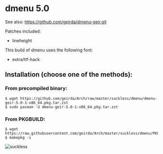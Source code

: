 # dmenu 5.0

See also: https://github.com/geirda/dmenu-geir.git

Patches included:

* lineheight

This build of dmenu uses the following font:

* extra/ttf-hack

## Installation (choose one of the methods):

### From precompiled binary:

	$ wget https://github.com/geirda/Arch/raw/master/suckless/dmenu/dmenu-geir-5.0-1-x86_64.pkg.tar.zst
	$ sudo pacman -U dmenu-geir-5.0-1-x86_64.pkg.tar.zst

### From PKGBUILD:

	$ wget https://raw.githubusercontent.com/geirda/Arch/master/suckless/dmenu/PKGBUILD
	$ makepkg -i


![suckless](https://raw.githubusercontent.com/geirda/Arch/master/suckless/suckless.png)
